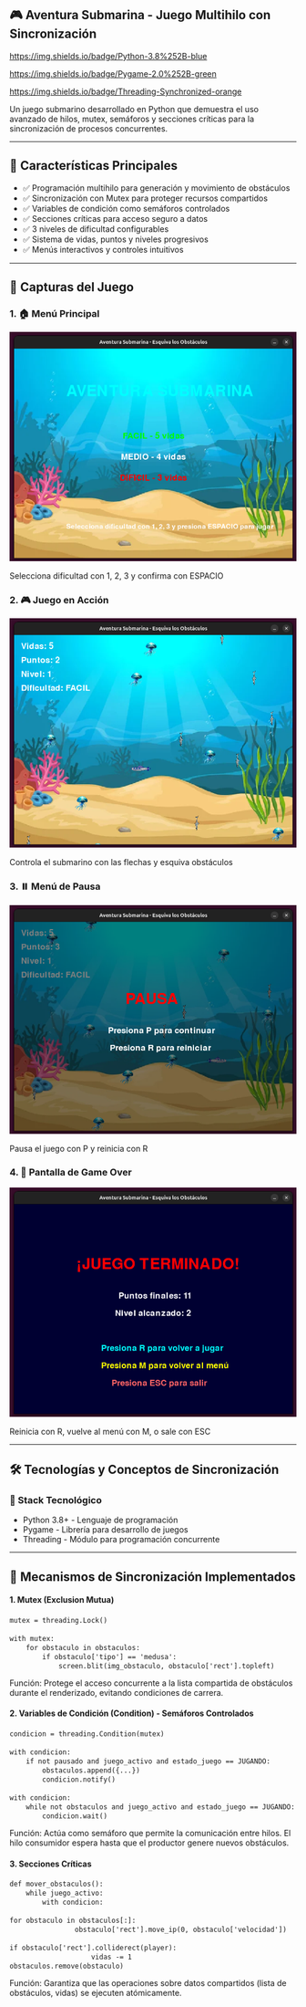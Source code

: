 ## 🎮 Aventura Submarina - Juego Multihilo con Sincronización

https://img.shields.io/badge/Python-3.8%252B-blue

https://img.shields.io/badge/Pygame-2.0%252B-green

https://img.shields.io/badge/Threading-Synchronized-orange

Un juego submarino desarrollado en Python que demuestra el uso avanzado de hilos, mutex, semáforos y secciones críticas para la sincronización de procesos concurrentes.

------------

## 🚀 Características Principales

- ✅ Programación multihilo para generación y movimiento de obstáculos
- ✅ Sincronización con Mutex para proteger recursos compartidos
- ✅ Variables de condición como semáforos controlados
- ✅ Secciones críticas para acceso seguro a datos
- ✅ 3 niveles de dificultad configurables
- ✅ Sistema de vidas, puntos y niveles progresivos
- ✅ Menús interactivos y controles intuitivos

------------

## 🎯 Capturas del Juego

### 1. 🏠 Menú Principal

![Menú Principal](https://github.com/Cris1711-NightWolf/Bonus-Juego-Submarino/blob/main/Pantallazos/menu_principal.png?raw=true)

Selecciona dificultad con 1, 2, 3 y confirma con ESPACIO

### 2. 🎮 Juego en Acción

![Juego Pincipal](https://github.com/Cris1711-NightWolf/Bonus-Juego-Submarino/blob/main/Pantallazos/juego_activo.png?raw=true)

Controla el submarino con las flechas y esquiva obstáculos

### 3. ⏸️ Menú de Pausa

![Menú de Pausa](https://github.com/Cris1711-NightWolf/Bonus-Juego-Submarino/blob/main/Pantallazos/menu_pausa.png?raw=true)

Pausa el juego con P y reinicia con R

### 4. 🎯 Pantalla de Game Over

![Game Over](https://github.com/Cris1711-NightWolf/Bonus-Juego-Submarino/blob/main/Pantallazos/game_over.png?raw=true)

Reinicia con R, vuelve al menú con M, o sale con ESC

------------

## 🛠️ Tecnologías y Conceptos de Sincronización

### 🔧 Stack Tecnológico

- Python 3.8+ - Lenguaje de programación
- Pygame - Librería para desarrollo de juegos
- Threading - Módulo para programación concurrente

------------

## 🔄 Mecanismos de Sincronización Implementados

#### 1. Mutex (Exclusion Mutua)

    mutex = threading.Lock()
    
    with mutex:
        for obstaculo in obstaculos:
            if obstaculo['tipo'] == 'medusa':
                screen.blit(img_obstaculo, obstaculo['rect'].topleft)

Función: Protege el acceso concurrente a la lista compartida de obstáculos durante el renderizado, evitando condiciones de carrera.

#### 2. Variables de Condición (Condition) - Semáforos Controlados



    condicion = threading.Condition(mutex)
    
    with condicion:
        if not pausado and juego_activo and estado_juego == JUGANDO:
            obstaculos.append({...})
            condicion.notify()
    
    with condicion:
        while not obstaculos and juego_activo and estado_juego == JUGANDO:
            condicion.wait()

Función: Actúa como semáforo que permite la comunicación entre hilos. El hilo consumidor espera hasta que el productor genere nuevos obstáculos.

#### 3. Secciones Críticas



    def mover_obstaculos():
        while juego_activo:
            with condicion:
    
    for obstaculo in obstaculos[:]:
                    obstaculo['rect'].move_ip(0, obstaculo['velocidad'])
    
    if obstaculo['rect'].colliderect(player):
                        vidas -= 1
    obstaculos.remove(obstaculo)

Función: Garantiza que las operaciones sobre datos compartidos (lista de obstáculos, vidas) se ejecuten atómicamente.
